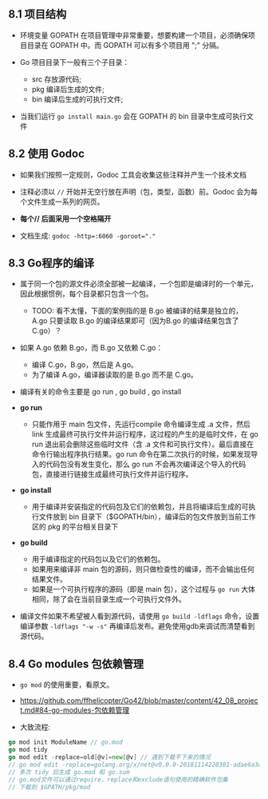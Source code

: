 ## 8.1 项目结构
* 环境变量 GOPATH 在项目管理中非常重要，想要构建一个项目，必须确保项目目录在 GOPATH 中。而 GOPATH 可以有多个项目用 ";" 分隔。

* Go 项目目录下一般有三个子目录：
    * src 存放源代码;
    * pkg 编译后生成的文件;
    * bin 编译后生成的可执行文件;

* 当我们运行 `go install main.go` 会在 GOPATH 的 bin 目录中生成可执行文件


## 8.2 使用 Godoc
* 如果我们按照一定规则，Godoc 工具会收集这些注释并产生一个技术文档

* 注释必须以 `//` 开始并无空行放在声明（包，类型，函数）前。Godoc 会为每个文件生成一系列的网页。

* __每个// 后面采用一个空格隔开__

* 文档生成: `godoc -http=:6060 -goroot="."`


## 8.3 Go程序的编译
* 属于同一个包的源文件必须全部被一起编译，一个包即是编译时的一个单元，因此根据惯例，每个目录都只包含一个包。
    * TODO: 看不太懂，下面的案例指的是 B.go 被编译的结果是独立的， A.go 只要读取 B.go 的编译结果即可（因为B.go 的编译结果包含了C.go）？

* 如果 A.go 依赖 B.go，而 B.go 又依赖 C.go：
    * 编译 C.go，B.go，然后是 A.go。
    * 为了编译 A.go，编译器读取的是 B.go 而不是 C.go。

* 编译有关的命令主要是 go run , go build , go install

* __go run__
    * 只能作用于 main 包文件，先运行compile 命令编译生成 .a 文件，然后 link 生成最终可执行文件并运行程序，这过程的产生的是临时文件，在 go run 退出前会删除这些临时文件（含 .a 文件和可执行文件）。最后直接在命令行输出程序执行结果。go run 命令在第二次执行的时候，如果发现导入的代码包没有发生变化，那么 go run 不会再次编译这个导入的代码包，直接进行链接生成最终可执行文件并运行程序。

* __go install__
    * 用于编译并安装指定的代码包及它们的依赖包，并且将编译后生成的可执行文件放到 bin 目录下（$GOPATH/bin），编译后的包文件放到当前工作区的 pkg 的平台相关目录下

* __go build__
    * 用于编译指定的代码包以及它们的依赖包。
    * 如果用来编译非 main 包的源码，则只做检查性的编译，而不会输出任何结果文件。
    * 如果是一个可执行程序的源码（即是 main 包），这个过程与 `go run` 大体相同，除了会在当前目录生成一个可执行文件外。

* 编译文件如果不希望被人看到源代码，请使用 `go build -ldflags` 命令，设置编译参数 `-ldflags "-w -s"` 再编译后发布。避免使用gdb来调试而清楚看到源代码。


## 8.4 Go modules 包依赖管理
* `go mod` 的使用重要，看原文。

* https://github.com/ffhelicopter/Go42/blob/master/content/42_08_project.md#84-go-modules-包依赖管理

* 大致流程:
```go
go mod init ModuleName // go.mod 
go mod tidy
go mod edit -replace=old[@v]=new[@v] // 遇到下载不下来的情况
// go mod edit -replace=golang.org/x/net@v0.0.0-20181114220301-adae6a3d119a=github.com/golang/net@v0.0.0-20181114220301-adae6a3d119a
// 多次 tidy 后生成 go.mod 和 go.sum
// go.mod文件可以通过require，replace和exclude语句使用的精确软件包集
// 下载到 $GPATH/pkg/mod
```
